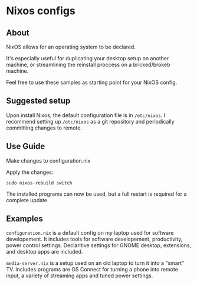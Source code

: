 # Nixos configs
## About
NixOS allows for an operating system to be declared.

It's especially useful for duplicating your desktop setup on another machine, or streamlining the reinstall proccess on a bricked/brokeb machine. 

Feel free to use these samples as starting point for your NixOS config.

## Suggested setup
Upon install Nixos, the default configuration file is in `/etc/nixos`.
I recommend setting up `/etc/nixos` as a git repository and periodically committing changes to remote. 



## Use Guide
Make changes to configuration.nix


Apply the changes:

`sudo nixos-rebuild switch`

The installed programs can now be used, but a full restart is required for a complete update.

## Examples
`configuration.nix` is a default config on my laptop used for software developement. 
It includes tools for software developement, productivity, power control settings. 
Declaritive settings for GNOME desktop, extensions, and desktop apps are included.

`media-server.nix` is a setup used on an old laptop to turn it into a "smart" TV. 
Includes programs are GS Connect for turning a phone into remote input, a variety of streaming apps and tuned power settings.